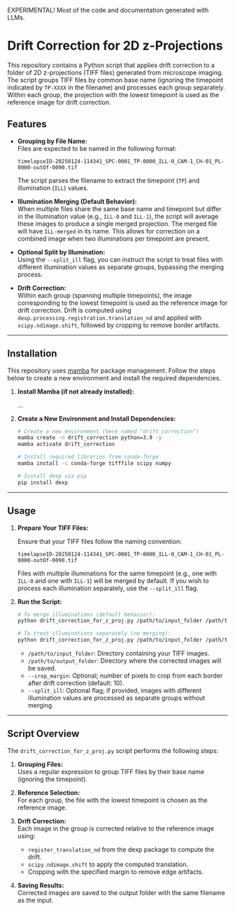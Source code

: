 EXPERIMENTAL! Most of the code and documentation generated with LLMs.

# Drift Correction for 2D z-Projections

This repository contains a Python script that applies drift correction to a folder of 2D z-projections (TIFF files) generated from microscope imaging. The script groups TIFF files by common base name (ignoring the timepoint indicated by `TP-XXXX` in the filename) and processes each group separately. Within each group, the projection with the lowest timepoint is used as the reference image for drift correction.

## Features

- **Grouping by File Name:**  
  Files are expected to be named in the following format:
  ```
  timelapseID-20250124-114341_SPC-0001_TP-0000_ILL-0_CAM-1_CH-01_PL-0000-outOf-0090.tif
  ```
  The script parses the filename to extract the timepoint (`TP`) and illumination (`ILL`) values.

- **Illumination Merging (Default Behavior):**  
  When multiple files share the same base name and timepoint but differ in the illumination value (e.g., `ILL-0` and `ILL-1`), the script will average these images to produce a single merged projection. The merged file will have `ILL-merged` in its name. This allows for correction on a combined image when two illuminations per timepoint are present.

- **Optional Split by Illumination:**  
  Using the `--split_ill` flag, you can instruct the script to treat files with different illumination values as separate groups, bypassing the merging process.

- **Drift Correction:**  
  Within each group (spanning multiple timepoints), the image corresponding to the lowest timepoint is used as the reference image for drift correction. Drift is computed using `dexp.processing.registration.translation_nd` and applied with `scipy.ndimage.shift`, followed by cropping to remove border artifacts.

---

## Installation

This repository uses [mamba](https://github.com/mamba-org/mamba) for package management. Follow the steps below to create a new environment and install the required dependencies.

1. **Install Mamba (if not already installed):**

   ...

2. **Create a New Environment and Install Dependencies:**

   ```bash
   # Create a new environment (here named "drift_correction")
   mamba create -n drift_correction python=3.9 -y
   mamba activate drift_correction

   # Install required libraries from conda-forge
   mamba install -c conda-forge tifffile scipy numpy

   # Install dexp via pip
   pip install dexp
   ```

---

## Usage

1. **Prepare Your TIFF Files:**

   Ensure that your TIFF files follow the naming convention:
   ```
   timelapseID-20250124-114341_SPC-0001_TP-0000_ILL-0_CAM-1_CH-01_PL-0000-outOf-0090.tif
   ```
   Files with multiple illuminations for the same timepoint (e.g., one with `ILL-0` and one with `ILL-1`) will be merged by default. If you wish to process each illumination separately, use the `--split_ill` flag.

2. **Run the Script:**

   ```bash
   # To merge illuminations (default behavior):
   python drift_correction_for_z_proj.py /path/to/input_folder /path/to/output_folder --crop_margin 10

   # To treat illuminations separately (no merging):
   python drift_correction_for_z_proj.py /path/to/input_folder /path/to/output_folder --crop_margin 10 --split_ill
   ```

   - `/path/to/input_folder`: Directory containing your TIFF images.
   - `/path/to/output_folder`: Directory where the corrected images will be saved.
   - `--crop_margin`: Optional; number of pixels to crop from each border after drift correction (default: 10).
   - `--split_ill`: Optional flag; if provided, images with different illumination values are processed as separate groups without merging.

---

## Script Overview

The `drift_correction_for_z_proj.py` script performs the following steps:

1. **Grouping Files:**  
   Uses a regular expression to group TIFF files by their base name (ignoring the timepoint).

2. **Reference Selection:**  
   For each group, the file with the lowest timepoint is chosen as the reference image.

3. **Drift Correction:**  
   Each image in the group is corrected relative to the reference image using:
   - `register_translation_nd` from the dexp package to compute the drift.
   - `scipy.ndimage.shift` to apply the computed translation.
   - Cropping with the specified margin to remove edge artifacts.

4. **Saving Results:**  
   Corrected images are saved to the output folder with the same filename as the input.



